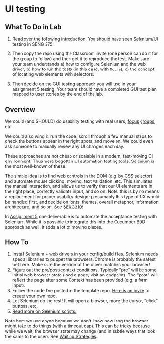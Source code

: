 # UI testing

## What To Do in Lab
1. Read over the following introduction. You should have seen Selenium/UI testing in SENG 275. 

2. Then copy the repo using the Classroom invite (one person can do it for the group to follow) and then get it to reproduce the test. Make sure your team understands a) how to configure Selenium and the web driver; b) how to run the tests (in this case, with `Mocha`); c) the concept of locating web elements with selectors.

3. Then decide on the GUI testing approach you will use in your assignment 5 testing. Your team should have a completed GUI test plan mapped to user stories by the end of the lab.

## Overview
We could (and SHOULD) do usability testing with real users, [focus](https://www.youtube.com/watch?v=8YDpvMYk5jA) [groups](https://www.youtube.com/watch?v=Sx1J3S6vUJ8), etc. 

We could also wing it, run the code, scroll through a few manual steps to check the buttons appear in the right spots, and move on. We could even ask someone to manually review any UI changes each day.

These approaches are not cheap or scalable in a modern, fast-moving CI environment. Thus were begotten UI automation testing tools. [Selenium](https://www.selenium.dev) is the most well-known of these. 

The simple idea is to find web controls in the DOM (e.g. by CSS selector) and automate mouse clicking, moving, text validation, etc. This simulates the manual interaction, and allows us to verify that our UI elements are in the right place, correctly validate input, and so on. Note: this is by no means a replacement for proper usability design; presumably this type of UX would be handled first, and decide on fonts, themes, overall metaphor, information architecture, and so on. See [SENG310](https://heat.csc.uvic.ca/coview/course/2021091/SENG310)! 

In [Assignment 5](../project/assignment5.md) one deliverable is to automate the acceptance testing with Selenium. While it is possible to integrate this into the Cucumber BDD approach as well, it adds a lot of moving pieces. 

## How To 
1. Install Selenium + [web drivers](https://www.selenium.dev/documentation/webdriver/getting_started/install_drivers/) in your config/build files. Selenium needs special libraries to puppet the browsers. Chrome is probably the safest bet here. Make sure the version of the driver matches your browser!
3. Figure out the pre/post/context conditions. Typically "pre" will be some initial web browser state (load a page, visit an endpoint). The "post" will reflect the page after some Context has been provided (e.g. a form input). 
4. Follow the code I've posted in the template repo. [Here is an invite](https://classroom.github.com/a/xYUOkaS8) to create your own repo. 
5. Let Selenium do the rest! It will open a browser, move the cursor, "click" buttons, etc.
6. [Read more on Selenium scripts.](https://www.selenium.dev/documentation/webdriver/getting_started/first_script/)

Note here we use async because we don't know how long the browser might take to do things (with a timeout cap). This can be tricky because while we wait, the browser state may change (and in subtle ways that look the same to the user). See [Waiting Strategies](https://www.selenium.dev/documentation/webdriver/waits/).


